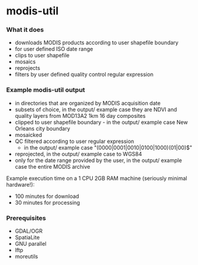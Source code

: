 # modis-util

### What it does

* downloads MODIS products according to user shapefile boundary
* for user defined ISO date range
* clips to user shapefile
* mosaics
* reprojects
* filters by user defined quality control regular expression

### Example modis-util output

  * in directories that are organized by MODIS acquisition date
  * subsets of choice, in the output/ example case they are NDVI and quality layers from MOD13A2 1km 16 day composites
  * clipped to user shapefile boundary - in the output/ example case New Orleans city boundary
  * mosaicked 
  * QC filtered according to user regular expression
    * in the output/ example case "(0000|0001|0010|0100|1000)(01|00)$"
  * reprojected, in the output/ example case to WGS84 
  * only for the date range provided by the user, in the output/ example case the entire MODIS archive

Example execution time on a 1 CPU 2GB RAM machine (seriously minimal hardware!):

  * 100 minutes for download
  * 30 minutes for processing

### Prerequisites

* GDAL/OGR
* SpatiaLite
* GNU parallel
* lftp
* moreutils
